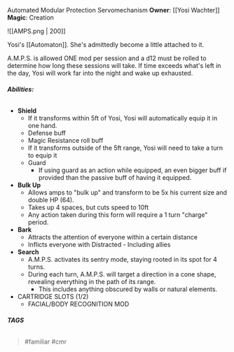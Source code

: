 Automated Modular Protection Servomechanism
**Owner**: [[Yosi Wachter]]
**Magic**: Creation

![[AMPS.png | 200]]

Yosi's [[Automaton]]. She's admittedly become a little attached to it. 

A.M.P.S. is allowed ONE mod per session and a d12 must be rolled to determine how long these sessions will take. If time exceeds what's left in the day, Yosi will work far into the night and wake up exhausted. 
###### **Abilities:**
- **Shield** 
	- If it transforms within 5ft of Yosi, Yosi will automatically equip it in one hand. 
	- Defense buff
	- Magic Resistance roll buff
	- If it transforms outside of the 5ft range, Yosi will need to take a turn to equip it
	- Guard
		- If using guard as an action while equipped, an even bigger buff if provided than the passive buff of having it equipped. 
- **Bulk Up**
	- Allows amps to "bulk up" and transform to be 5x his current size and double HP (64). 
	- Takes up 4 spaces, but cuts speed to 10ft
	- Any action taken during this form will require a 1 turn "charge" period. 
- **Bark**
	- Attracts the attention of everyone within a certain distance
	- Inflicts everyone with Distracted - Including allies
- **Search**
	- A.M.P.S. activates its sentry mode, staying rooted in its spot for 4 turns.
	- During each turn, A.M.P.S. will target a direction in a cone shape, revealing everything in the path of its range.
		- This includes anything obscured by walls or natural elements. 
- CARTRIDGE SLOTS (1/2)
	- FACIAL/BODY RECOGNITION MOD

###### **TAGS**
> #familiar #cmr 
